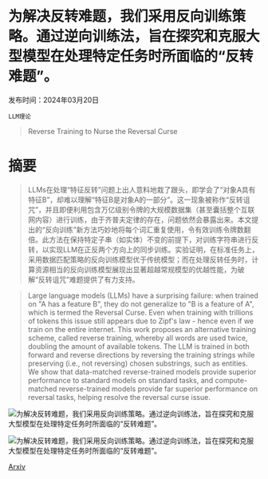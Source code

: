 # 为解决反转难题，我们采用反向训练策略。通过逆向训练法，旨在探究和克服大型模型在处理特定任务时所面临的“反转难题”。

发布时间：2024年03月20日

`LLM理论`

> Reverse Training to Nurse the Reversal Curse

# 摘要

> LLMs在处理“特征反转”问题上出人意料地栽了跟头，即学会了“对象A具有特征B”，却难以理解“特征B是对象A的一部分”。这一现象被称作“反转诅咒”，并且即便利用包含万亿级别令牌的大规模数据集（甚至囊括整个互联网内容）进行训练，由于齐普夫定律的存在，问题依然会暴露出来。本文提出的“反向训练”新方法巧妙地将每个词汇重复使用，令有效训练令牌数翻倍。此方法在保持特定子串（如实体）不变的前提下，对训练字符串进行反转，以实现LLM在正反两个方向上的同步训练。实验证明，在标准任务上，采用数据匹配策略的反向训练模型优于传统模型；而在处理反转任务时，计算资源相当的反向训练模型展现出显著超越常规模型的优越性能，为破解“反转诅咒”难题提供了有力支持。

> Large language models (LLMs) have a surprising failure: when trained on "A has a feature B", they do not generalize to "B is a feature of A", which is termed the Reversal Curse. Even when training with trillions of tokens this issue still appears due to Zipf's law - hence even if we train on the entire internet. This work proposes an alternative training scheme, called reverse training, whereby all words are used twice, doubling the amount of available tokens. The LLM is trained in both forward and reverse directions by reversing the training strings while preserving (i.e., not reversing) chosen substrings, such as entities. We show that data-matched reverse-trained models provide superior performance to standard models on standard tasks, and compute-matched reverse-trained models provide far superior performance on reversal tasks, helping resolve the reversal curse issue.

![为解决反转难题，我们采用反向训练策略。通过逆向训练法，旨在探究和克服大型模型在处理特定任务时所面临的“反转难题”。](../../../paper_images/2403.13799/training_loss.png)

![为解决反转难题，我们采用反向训练策略。通过逆向训练法，旨在探究和克服大型模型在处理特定任务时所面临的“反转难题”。](../../../paper_images/2403.13799/celeb_pics.png)

[Arxiv](https://arxiv.org/abs/2403.13799)